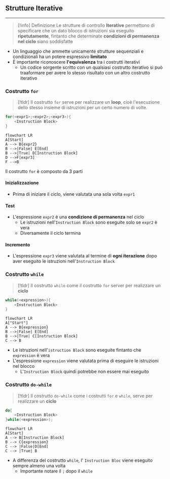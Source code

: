 ## Strutture Iterative
---
>[!info] Definizione
>Le strutture di controllo **Iterative** permettono di specificare che un dato blocco di istruzioni sia eseguito **ripetutamente**, fintanto che determinate **condizioni di permanenza nel ciclo** siano soddisfatte

- Un linguaggio che ammette unicamente strutture sequenziali e condizionali ha un potere espressivo **limitato**
- È importante riconoscere **l'equivalenza** tra i costrutti iterativi
	- Un codice sorgente scritto con un qualsiasi costrutto iterativo si può traaformare per avere lo stesso risultato con un altro costrutto iterativo
### Costrutto `for`
>[!tldr]
>Il costrutto `for` serve per realizzare un **loop**, cioè l'esecuzione dello stesso insieme di istruzioni per un certo numero di volte.

```c
for(<expr1>;<expr2>;<expr3>){
	<Instruction Block>
}
```

```mermaid
flowchart LR
A[Start]
A --> B{expr2}
B -->|False| E[End]
B -->|True| D[Instruction Block]
D -->F[expr3]
F -->B
```

Il costrutto `for` è composto da 3 parti
#### Inizializzazione
- Prima di iniziare il ciclo, viene valutata una sola volta `expr1`

#### Test
- L'espressione `expr2` è una **condizione di permanenza** nel ciclo
	- Le istruzioni nell'`Instruction Block` sono eseguite solo se `expr2` è vera
	- Diversamente il ciclo termina

#### Incremento
- L'espressione `expr3` viene valutata al termine di **ogni iterazione** dopo aver eseguito le istruzioni nell'`Instruction Block`

### Costrutto `while`
>[!tldr]
>Il costrutto `while` come il costrutto `for` server per realizzare un **ciclo**

```c
while(<expression>){
	<Instruction Block>
}
```

```mermaid
flowchart LR
A["Start"]
A --> B{expression}
B -->|False| E[End]
B -->|True| C[Instruction Block]
C --> B
```
- Le istruzioni nell'`istruction Block` sono eseguite fintanto che `expression` è vera
- L'espressione `expression` viene valutata prima di eseguire le istruzioni nel blocco
	- L'`Instruction Block` quindi potrebbe non essere mai eseguito
### Costrutto `do-while`

>[!tldr]
>Il costrutto `do-while` come i costrutti `for` e `while`, serve per realizzare un **ciclo**

```c
do{
	<Instruction Block>
}while(<expression>);
```

```mermaid
flowchart LR
A[Start]
A --> B[Instruction Block]
B --> C{expression}
C --> |False|D[End]
C --> |True| B
```
- A differenza del costrutto `while`, l' `Instruction Bloc` viene eseguito sempre almeno una volta
	- Importante notare il `;` dopo il `while`